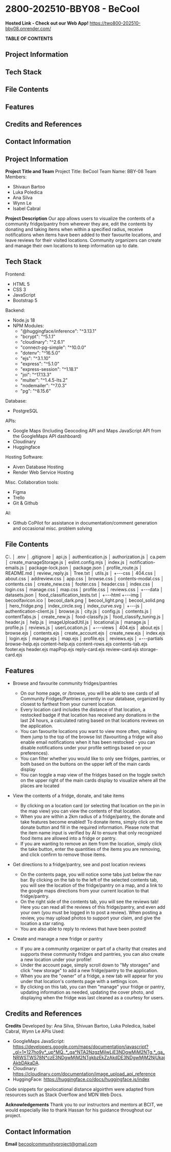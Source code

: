 # 2800-202510-BBY08 - BeCool

**Hosted Link - Check out our Web App!**
https://two800-202510-bby08.onrender.com/ 

**TABLE OF CONTENTS**
## Project Information
## Tech Stack
## File Contents
## Features
## Credits and References
## Contact Information

## Project Information
**Project Title and Team**
Project Title: BeCool
Team Name: BBY-08
Team Members: 
- Shivaun Bartoo    
- Luka Poledica
- Ana Silva
- Wynn Le
- Isabel Cabral

**Project Description** 
Our app allows users to visualize the contents of a community fridge/pantry from wherever they are, edit the contents by donating and taking items when within a specified radius, receive notifications when items have been added to their favourite locations, and leave reviews for their visited locations. Community organizers can create and manage their own locations to keep information up to date.

## Tech Stack
Frontend:
- HTML 5
- CSS 3
- JavaScript
- Bootstrap 5

Backend:
- Node.js 18
- NPM Modules:
    - "@huggingface/inference": "^3.13.1" 
    - "bcrypt": "^5.1.1" 
    - "cloudinary": "^2.6.1" 
    - "connect-pg-simple": "^10.0.0" 
    - "dotenv": "^16.5.0" 
    - "ejs": "^3.1.10" 
    - "express": "^5.1.0" 
    - "express-session": "^1.18.1" 
    - "joi": "^17.13.3" 
    - "multer": "^1.4.5-lts.2" 
    - "nodemailer": "^7.0.3" 
    - "pg": "^8.15.6"

Database:
- PostgreSQL

APIs:
- Google Maps (Including Geocoding API and Maps JavaScript API from the GoogleMaps API dashboard)
- Cloudinary
- Huggingface

Hosting Software:
- Aiven Database Hosting
- Render Web Service Hosting

Misc. Collaboration tools:
- Figma
- Trello
- Git & Github

AI:
- Github CoPilot for assistance in documentation/comment generation and occasional misc. problem solving 

## File Contents
C:.
│   .env
│   .gitignore
│   api.js
│   authentication.js
│   authorization.js
│   ca.pem
│   create_manageStorage.js
│   eslint.config.mjs
│   index.js
│   notification-emails.js
│   package-lock.json
│   package.json
│   profile_route.js
│   README.md
│   review_reply.js
│   Tree.txt
│   utils.js
│
+---css
│       404.css
│       about.css
│       addreview.css
│       app.css
│       browse.css
│       contents-modal.css
│       contents.css
│       create_new.css
│       footer.css
│       header.css
│       index.css
│       login.css
│       manage.css
│       map.css
│       profile.css
│       reviews.css
│
+---data
│       datasets.json
│       food_classification_tests.txt
│
+---html
+---img
│       becoolfavicon.ico
│       becool_dark.png
│       becool_light.png
│       becool_solid.png
│       hero_fridge.png
│       index_circle.svg
│       index_curve.svg
│
+---js
│       authentication-client.js
│       browse.js
│       city.js
│       config.js
│       contents.js
│       contentTabs.js
│       create_new.js
│       food-classify.js
│       food_classify_tuning.js
│       header.js
│       help.js
│       imageUploadUtil.js
│       locational.js
│       manage.js
│       profile.js
│       reviews.js
│       userLocation.js
│
+---views
    │   404.ejs
    │   about.ejs
    │   browse.ejs
    │   contents.ejs
    │   create_account.ejs
    │   create_new.ejs
    │   index.ejs
    │   login.ejs
    │   manage.ejs
    │   map.ejs
    │   profile.ejs
    │   reviews.ejs
    │
    +---partials
            browse-help.ejs
            content-help.ejs
            content-rows.ejs
            contents-tab.ejs
            footer.ejs
            header.ejs
            mapPop.ejs
            reply-card.ejs
            review-card.ejs
            storage-card.ejs

## Features
- Browse and favourite community fridges/pantries
    - On our home page, or /browse, you will be able to see cards of all Community Fridges/Pantries currently in our database, organized by closest to farthest from your current location.
    - Every location card includes the distance of that location, a restocked badge if that location has received any donations in the last 24 hours, a calculated rating based on that locations reviews on the application.
    - You can favourite locations you want to view more often, making them jump to the top of the browse list (favouriting a fridge will also enable email notifications when it has been restocked - you can disable notifications under your profile settings based on your preferences).
    - You can filter whether you  would like to only see fridges, pantries, or both based on the buttons on the upper left of the main cards display
    - You can toggle a map view of the fridges based on the toggle switch on the upper right of the main cards display to visualize where all the places are located

- View the contents of a fridge, donate, and take items
    - By clicking on a location card (or selecting that location on the pin in the map view) you can view the contents of that location.
    - When you are within a 2km radius of a fridge/pantry, the donate and take features become enabled! To donate items, simply click on the donate button and fill in the required information. Please note that the item name input is verified by AI to ensure that only recognized food items are allowed into a fridge or pantry.
    - If you are wanting to remove an item from the location, simply click the take button, enter the quantities of the items you are removing, and click confirm to remove those items.

- Get directions to a fridge/pantry, see and post location reviews
    - On the contents page, you will notice some tabs just below the nav bar. By clicking on the tab to the left of the selected contents tab, you will see the location of the fridge/pantry on a map, and a link to the google maps directions from your current location to that fridge/pantry.
    - On the right side of the contents tab, you will see the reviews tab! Here you can read all the reviews of this fridge/pantry, and even add your own (you must be logged in to post a review). When posting a review, you may upload photos to support your claim, and give the location a star rating.
    - You are also able to reply to reviews that have been posted!

- Create and manage a new fridge or pantry
    - If you are a community organizer or part of a charity that creates and supports these community fridges and pantries, you can also create a new location under your profile!
    - Under the account page, simply scroll down to "My storages" and click "new storage" to add a new fridge/pantry to the application.
    - When you are the "owner" of a fridge, a new tab will appear for you under that location's contents page with a settings icon.
    - By clicking on this tab, you can then "manage" your fridge or pantry, updating information as needed, updating the cover photo, and displaying when the fridge was last cleaned as a courtesy for users.

## Credits and References
**Credits**
Developed by: Ana Silva, Shivuan Bartoo, Luka Poledica, Isabel Cabral,  Wynn Le
APIs Used:
- GoogleMaps JavaScript: https://developers.google.com/maps/documentation/javascript?_gl=1*127ho9y*_up*MQ..*_ga*NTA2NzgzMjIwLjE3NDgwMjM2NTg.*_ga_NRWSTWS78N*czE3NDgwMjM2NTgkbzEkZzAkdDE3NDgwMjM2NjUkajAkbDAkaDA.
- Cloudinary: https://cloudinary.com/documentation/image_upload_api_reference
- HuggingFace: https://huggingface.co/docs/huggingface.js/index 

Code snippets for geolocational distance algoirthm were adapted from resources such as Stack Overflow and MDN Web Docs.

**Acknowledgements**
Thank you to our instructors and mentors at BCIT, we would especially like to thank Hassan for his guidance throughout our project. 

## Contact Information
**Email**
becoolcommunityproject@gmail.com